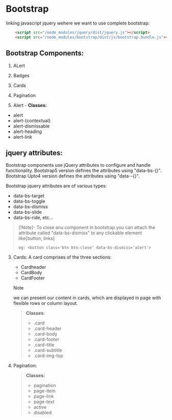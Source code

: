 # Bootstrap 
linking javascript jquery wehere we want to use complete bootstrap:
```html
    <script src="/node_modules/jquery/dist/jquery.js"></script>
    <script src="/node_modules/bootstrap/dist/js/bootstrap.bundle.js"></script>
```
## Bootstrap Components:
1. ALert
2. Badges
3. Cards
4. Pagination

1. Alert -
**Classes:**
* alert
* alert-{contextual}
* alert-dismissable
* alert-heading
* alert-link


## jquery attributes:
Bootstrap components use jQuery attributes to configure and handle functionality.
Bootstrap5 version defines the attributes using "data-bs-{}".
Bootstrap Upto4 version defines the attributes using "data--{}".

Bootstrap jquery attributes are of various types:
* data-bs-target
* data-bs-toggle
* data-bs-dismiss
* data-bs-slide
* data-bs-ride, etc...
>[!Note]-
> To close anu component in bootstrap you can attach the attribute called "data-bs-dismiss" to any clickable element like[button, links]
> ```<button class='btn btn-close' data-bs-dismiss='component-name'>
> eg: <button class='btn btn-close' data-bs-dismiss='alert'>
> ```

3. Cards: A card comprises of the three sections:
   * Cardheader
   * CardBody
   * CardFooter
   >[!Note]
   > we can present our content in cards, which are displayed in page with flexible rows or column layout.
   
   > **Classes**:
   > * .card
   > * .card-header
   > * .card-body
   > * .card-footer
   > * .card-title
   > * .card-subtitle
   > * .card-img-top

4. Pagination:
   > **Classes:**
   > * pagination
   > * page-item
   > * page-link
   > * page-text
   > * active
   > * disabled
